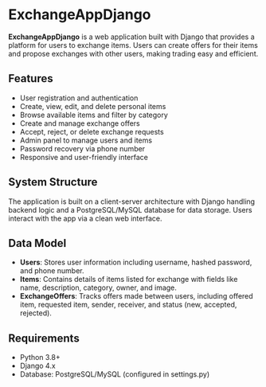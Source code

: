 # ExchangeAppDjango

**ExchangeAppDjango** is a web application built with Django that provides a platform for users to exchange items. Users can create offers for their items and propose exchanges with other users, making trading easy and efficient.

## Features

- User registration and authentication  
- Create, view, edit, and delete personal items  
- Browse available items and filter by category  
- Create and manage exchange offers  
- Accept, reject, or delete exchange requests  
- Admin panel to manage users and items  
- Password recovery via phone number  
- Responsive and user-friendly interface  

## System Structure

The application is built on a client-server architecture with Django handling backend logic and a PostgreSQL/MySQL database for data storage. Users interact with the app via a clean web interface.

## Data Model

- **Users**: Stores user information including username, hashed password, and phone number.  
- **Items**: Contains details of items listed for exchange with fields like name, description, category, owner, and image.  
- **ExchangeOffers**: Tracks offers made between users, including offered item, requested item, sender, receiver, and status (new, accepted, rejected).

## Requirements

- Python 3.8+  
- Django 4.x  
- Database: PostgreSQL/MySQL (configured in settings.py)  
